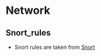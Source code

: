 # Network

## Snort_rules

- Snort rules are taken from [Snort](https://www.snort.org/downloads/#rule-downloads)
